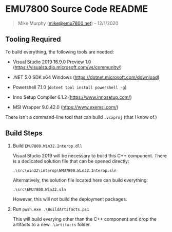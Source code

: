 # EMU7800 Source Code README
> Mike Murphy (mike@emu7800.net) - 12/1/2020 

## Tooling Required

To build everything, the following tools are needed:

- Visual Studio 2019 16.9.0 Preview 1.0 (https://visualstudio.microsoft.com/vs/community/)

- .NET 5.0 SDK x64 Windows (https://dotnet.microsoft.com/download)

- Powershell 7.1.0 (``dotnet tool install powershell -g``)

- Inno Setup Compiler 6.1.2 (https://www.innosetup.com/)

- MSI Wrapper 9.0.42.0 (https://www.exemsi.com/)


There isn't a command-line tool that can build `.vcxproj` (that I know of.)


## Build Steps

1. Build ``EMU7800.Win32.Interop.dll``

    Visual Studio 2019 will be necessary to build this C++ component. There is a dedicated solution file that can be opened directly:

    `.\src\win32\interop\EMU7800.Win32.Interop.sln`
    
    Alternatively, the solution file located here can build everything:

    `.\src\EMU7800.Win32.sln`

    However, this will not build the deployment packages.

2. Run ``pwsh.exe .\BuildArtifacts.ps1``

    This will build everying other than the C++ component and drop the artifacts to a new `.\artifacts` folder.
